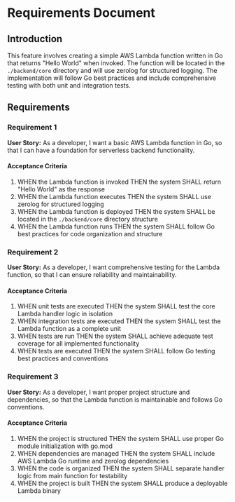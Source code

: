 # Requirements Document

## Introduction

This feature involves creating a simple AWS Lambda function written in Go that returns "Hello World" when invoked. The function will be located in the `./backend/core` directory and will use zerolog for structured logging. The implementation will follow Go best practices and include comprehensive testing with both unit and integration tests.

## Requirements

### Requirement 1

**User Story:** As a developer, I want a basic AWS Lambda function in Go, so that I can have a foundation for serverless backend functionality.

#### Acceptance Criteria

1. WHEN the Lambda function is invoked THEN the system SHALL return "Hello World" as the response
2. WHEN the Lambda function executes THEN the system SHALL use zerolog for structured logging
3. WHEN the Lambda function is deployed THEN the system SHALL be located in the `./backend/core` directory structure
4. WHEN the Lambda function runs THEN the system SHALL follow Go best practices for code organization and structure

### Requirement 2

**User Story:** As a developer, I want comprehensive testing for the Lambda function, so that I can ensure reliability and maintainability.

#### Acceptance Criteria

1. WHEN unit tests are executed THEN the system SHALL test the core Lambda handler logic in isolation
2. WHEN integration tests are executed THEN the system SHALL test the Lambda function as a complete unit
3. WHEN tests are run THEN the system SHALL achieve adequate test coverage for all implemented functionality
4. WHEN tests are executed THEN the system SHALL follow Go testing best practices and conventions

### Requirement 3

**User Story:** As a developer, I want proper project structure and dependencies, so that the Lambda function is maintainable and follows Go conventions.

#### Acceptance Criteria

1. WHEN the project is structured THEN the system SHALL use proper Go module initialization with go.mod
2. WHEN dependencies are managed THEN the system SHALL include AWS Lambda Go runtime and zerolog dependencies
3. WHEN the code is organized THEN the system SHALL separate handler logic from main function for testability
4. WHEN the project is built THEN the system SHALL produce a deployable Lambda binary